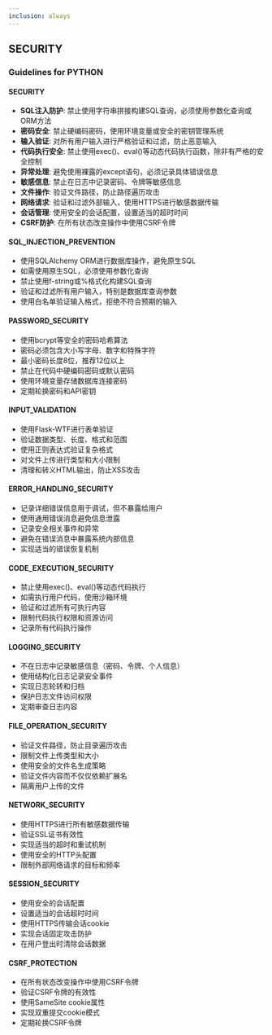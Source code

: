 ```yaml
---
inclusion: always
---
```


## SECURITY

### Guidelines for PYTHON

#### SECURITY

- **SQL注入防护**: 禁止使用字符串拼接构建SQL查询，必须使用参数化查询或ORM方法
- **密码安全**: 禁止硬编码密码，使用环境变量或安全的密钥管理系统
- **输入验证**: 对所有用户输入进行严格验证和过滤，防止恶意输入
- **代码执行安全**: 禁止使用exec()、eval()等动态代码执行函数，除非有严格的安全控制
- **异常处理**: 避免使用裸露的except语句，必须记录具体错误信息
- **敏感信息**: 禁止在日志中记录密码、令牌等敏感信息
- **文件操作**: 验证文件路径，防止路径遍历攻击
- **网络请求**: 验证和过滤外部输入，使用HTTPS进行敏感数据传输
- **会话管理**: 使用安全的会话配置，设置适当的超时时间
- **CSRF防护**: 在所有状态改变操作中使用CSRF令牌

#### SQL_INJECTION_PREVENTION

- 使用SQLAlchemy ORM进行数据库操作，避免原生SQL
- 如需使用原生SQL，必须使用参数化查询
- 禁止使用f-string或%格式化构建SQL查询
- 验证和过滤所有用户输入，特别是数据库查询参数
- 使用白名单验证输入格式，拒绝不符合预期的输入

#### PASSWORD_SECURITY

- 使用bcrypt等安全的密码哈希算法
- 密码必须包含大小写字母、数字和特殊字符
- 最小密码长度8位，推荐12位以上
- 禁止在代码中硬编码密码或默认密码
- 使用环境变量存储数据库连接密码
- 定期轮换密码和API密钥

#### INPUT_VALIDATION

- 使用Flask-WTF进行表单验证
- 验证数据类型、长度、格式和范围
- 使用正则表达式验证复杂格式
- 对文件上传进行类型和大小限制
- 清理和转义HTML输出，防止XSS攻击

#### ERROR_HANDLING_SECURITY

- 记录详细错误信息用于调试，但不暴露给用户
- 使用通用错误消息避免信息泄露
- 记录安全相关事件和异常
- 避免在错误消息中暴露系统内部信息
- 实现适当的错误恢复机制

#### CODE_EXECUTION_SECURITY

- 禁止使用exec()、eval()等动态代码执行
- 如需执行用户代码，使用沙箱环境
- 验证和过滤所有可执行内容
- 限制代码执行权限和资源访问
- 记录所有代码执行操作

#### LOGGING_SECURITY

- 不在日志中记录敏感信息（密码、令牌、个人信息）
- 使用结构化日志记录安全事件
- 实现日志轮转和归档
- 保护日志文件访问权限
- 定期审查日志内容

#### FILE_OPERATION_SECURITY

- 验证文件路径，防止目录遍历攻击
- 限制文件上传类型和大小
- 使用安全的文件名生成策略
- 验证文件内容而不仅仅依赖扩展名
- 隔离用户上传的文件

#### NETWORK_SECURITY

- 使用HTTPS进行所有敏感数据传输
- 验证SSL证书有效性
- 实现适当的超时和重试机制
- 使用安全的HTTP头配置
- 限制外部网络请求的目标和频率

#### SESSION_SECURITY

- 使用安全的会话配置
- 设置适当的会话超时时间
- 使用HTTPS传输会话cookie
- 实现会话固定攻击防护
- 在用户登出时清除会话数据

#### CSRF_PROTECTION

- 在所有状态改变操作中使用CSRF令牌
- 验证CSRF令牌的有效性
- 使用SameSite cookie属性
- 实现双重提交cookie模式
- 定期轮换CSRF令牌
